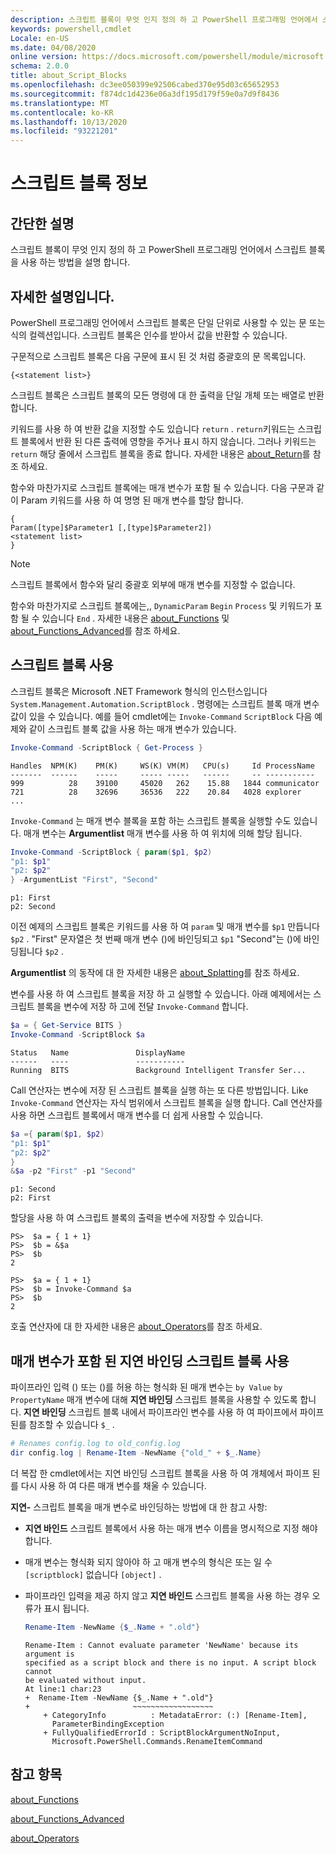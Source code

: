 ```yaml
---
description: 스크립트 블록이 무엇 인지 정의 하 고 PowerShell 프로그래밍 언어에서 스크립트 블록을 사용 하는 방법을 설명 합니다.
keywords: powershell,cmdlet
Locale: en-US
ms.date: 04/08/2020
online version: https://docs.microsoft.com/powershell/module/microsoft.powershell.core/about/about_script_blocks?view=powershell-6&WT.mc_id=ps-gethelp
schema: 2.0.0
title: about_Script_Blocks
ms.openlocfilehash: dc3ee050399e92506cabed370e95d03c65652953
ms.sourcegitcommit: f874dc1d4236e06a3df195d179f59e0a7d9f8436
ms.translationtype: MT
ms.contentlocale: ko-KR
ms.lasthandoff: 10/13/2020
ms.locfileid: "93221201"
---
```

# <a name="about-script-blocks"></a>스크립트 블록 정보

## <a name="short-description"></a>간단한 설명

스크립트 블록이 무엇 인지 정의 하 고 PowerShell 프로그래밍 언어에서 스크립트 블록을 사용 하는 방법을 설명 합니다.

## <a name="long-description"></a>자세한 설명입니다.

PowerShell 프로그래밍 언어에서 스크립트 블록은 단일 단위로 사용할 수 있는 문 또는 식의 컬렉션입니다.
스크립트 블록은 인수를 받아서 값을 반환할 수 있습니다.

구문적으로 스크립트 블록은 다음 구문에 표시 된 것 처럼 중괄호의 문 목록입니다.

```
{<statement list>}
```

스크립트 블록은 스크립트 블록의 모든 명령에 대 한 출력을 단일 개체 또는 배열로 반환 합니다.

키워드를 사용 하 여 반환 값을 지정할 수도 있습니다 `return` . `return`키워드는 스크립트 블록에서 반환 된 다른 출력에 영향을 주거나 표시 하지 않습니다. 그러나 키워드는 `return` 해당 줄에서 스크립트 블록을 종료 합니다. 자세한 내용은 [about_Return](about_Return.md)를 참조 하세요.

함수와 마찬가지로 스크립트 블록에는 매개 변수가 포함 될 수 있습니다. 다음 구문과 같이 Param 키워드를 사용 하 여 명명 된 매개 변수를 할당 합니다.

```
{
Param([type]$Parameter1 [,[type]$Parameter2])
<statement list>
}
```

> [!NOTE]
> 스크립트 블록에서 함수와 달리 중괄호 외부에 매개 변수를 지정할 수 없습니다.

함수와 마찬가지로 스크립트 블록에는,, `DynamicParam` `Begin` `Process` 및 키워드가 포함 될 수 있습니다 `End` . 자세한 내용은 [about_Functions](about_Functions.md) 및 [about_Functions_Advanced](about_Functions_Advanced.md)를 참조 하세요.

## <a name="using-script-blocks"></a>스크립트 블록 사용

스크립트 블록은 Microsoft .NET Framework 형식의 인스턴스입니다 `System.Management.Automation.ScriptBlock` . 명령에는 스크립트 블록 매개 변수 값이 있을 수 있습니다. 예를 들어 cmdlet에는 `Invoke-Command` `ScriptBlock` 다음 예제와 같이 스크립트 블록 값을 사용 하는 매개 변수가 있습니다.

```powershell
Invoke-Command -ScriptBlock { Get-Process }
```

```Output
Handles  NPM(K)    PM(K)     WS(K) VM(M)   CPU(s)     Id ProcessName
-------  ------    -----     ----- -----   ------     -- -----------
999          28    39100     45020   262    15.88   1844 communicator
721          28    32696     36536   222    20.84   4028 explorer
...
```

`Invoke-Command` 는 매개 변수 블록을 포함 하는 스크립트 블록을 실행할 수도 있습니다.
매개 변수는 **Argumentlist** 매개 변수를 사용 하 여 위치에 의해 할당 됩니다.

```powershell
Invoke-Command -ScriptBlock { param($p1, $p2)
"p1: $p1"
"p2: $p2"
} -ArgumentList "First", "Second"
```

```Output
p1: First
p2: Second
```

이전 예제의 스크립트 블록은 키워드를 사용 하 여 `param` 및 매개 변수를 `$p1` 만듭니다 `$p2` . "First" 문자열은 첫 번째 매개 변수 ()에 바인딩되고 `$p1` "Second"는 ()에 바인딩됩니다 `$p2` .

**Argumentlist** 의 동작에 대 한 자세한 내용은 [about_Splatting](about_Splatting.md#splatting-with-arrays)를 참조 하세요.

변수를 사용 하 여 스크립트 블록을 저장 하 고 실행할 수 있습니다. 아래 예제에서는 스크립트 블록을 변수에 저장 하 고에 전달 `Invoke-Command` 합니다.

```powershell
$a = { Get-Service BITS }
Invoke-Command -ScriptBlock $a
```

```Output
Status   Name               DisplayName
------   ----               -----------
Running  BITS               Background Intelligent Transfer Ser...
```

Call 연산자는 변수에 저장 된 스크립트 블록을 실행 하는 또 다른 방법입니다.
Like `Invoke-Command` 연산자는 자식 범위에서 스크립트 블록을 실행 합니다. Call 연산자를 사용 하면 스크립트 블록에서 매개 변수를 더 쉽게 사용할 수 있습니다.

```powershell
$a ={ param($p1, $p2)
"p1: $p1"
"p2: $p2"
}
&$a -p2 "First" -p1 "Second"
```

```Output
p1: Second
p2: First
```

할당을 사용 하 여 스크립트 블록의 출력을 변수에 저장할 수 있습니다.

```
PS>  $a = { 1 + 1}
PS>  $b = &$a
PS>  $b
2
```

```
PS>  $a = { 1 + 1}
PS>  $b = Invoke-Command $a
PS>  $b
2
```

호출 연산자에 대 한 자세한 내용은 [about_Operators](about_Operators.md)를 참조 하세요.

## <a name="using-delay-bind-script-blocks-with-parameters"></a>매개 변수가 포함 된 지연 바인딩 스크립트 블록 사용

파이프라인 입력 () 또는 ()를 허용 하는 형식화 된 매개 변수는 `by Value` `by PropertyName` 매개 변수에 대해 **지연 바인딩** 스크립트 블록을 사용할 수 있도록 합니다.
**지연 바인딩** 스크립트 블록 내에서 파이프라인 변수를 사용 하 여 파이프에서 파이프 된를 참조할 수 있습니다 `$_` .

```powershell
# Renames config.log to old_config.log
dir config.log | Rename-Item -NewName {"old_" + $_.Name}
```

더 복잡 한 cmdlet에서는 지연 바인딩 스크립트 블록을 사용 하 여 개체에서 파이프 된를 다시 사용 하 여 다른 매개 변수를 채울 수 있습니다.

**지연-** 스크립트 블록을 매개 변수로 바인딩하는 방법에 대 한 참고 사항:

- **지연 바인드** 스크립트 블록에서 사용 하는 매개 변수 이름을 명시적으로 지정 해야 합니다.
- 매개 변수는 형식화 되지 않아야 하 고 매개 변수의 형식은 또는 일 수 `[scriptblock]` 없습니다 `[object]` .
- 파이프라인 입력을 제공 하지 않고 **지연 바인드** 스크립트 블록을 사용 하는 경우 오류가 표시 됩니다.

  ```powershell
  Rename-Item -NewName {$_.Name + ".old"}
  ```

  ```Output
  Rename-Item : Cannot evaluate parameter 'NewName' because its argument is
  specified as a script block and there is no input. A script block cannot
  be evaluated without input.
  At line:1 char:23
  +  Rename-Item -NewName {$_.Name + ".old"}
  +                       ~~~~~~~~~~~~~~~~~~
      + CategoryInfo          : MetadataError: (:) [Rename-Item],
        ParameterBindingException
      + FullyQualifiedErrorId : ScriptBlockArgumentNoInput,
        Microsoft.PowerShell.Commands.RenameItemCommand
  ```

## <a name="see-also"></a>참고 항목

[about_Functions](about_Functions.md)

[about_Functions_Advanced](about_Functions_Advanced.md)

[about_Operators](about_Operators.md)
